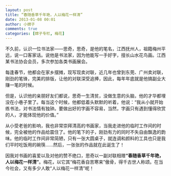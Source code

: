 ```yaml
---
layout: post
title: “春随香草千年艳，人以梅花一样清”
date: 2013-01-08 00:01
author: 小嫦子
comments: true
categories: [嫦子专栏, 梅花]
---
```

不久前，认识一位书法家——思奇，思奇，是他的笔名，江西抚州人，祖籍梅州平远，说一口客家话。说他是书法家，因为他能写一手好字，擅长山水花鸟画。江西某书法协会会员，多次参加各类书画展会。

每逢春节，他都会在家乡摆摊，现写现卖对联，近几年也曾到东莞、广州卖对联，刚劲的笔锋，完美的排版，让他的对联深受追捧，因此，每年年底就是他搞副业大赚一笔的时候。

但是，认识他的亲朋好友们都说，思奇一生清贫，没做生意的头脑，他的才华都埋没在小巷子里了。每当这个时候，他都低着头默默的听着，他说：“我从小就开始练书法，对书法情有独钟。要做出好的字画不容易，当然，字画只有遇到懂得欣赏的人，才能体现他的价值。”

<!--more-->

从小受老爸的影响，我也非常崇拜清高的书画家，当我走进他的临时工作间的时候，完全被他的作品给震住了。他的笔下的子，刚劲有力的同时不失自由飘逸的韵味。他的临时工作间非常简陋，只有一张大圆桌子，就连调和颜料的工具也只是我们平时吃饭用的碗筷……然后，一张张的作品就在此诞生了！

因我对书画的喜爱以及对他的赞不绝口，思奇以一副对联相赠<strong>“春随香草千年艳，人以梅花一样清”</strong>。梅花，以它其“梅花香自苦寒来”傲骨，得千古世人称颂。在当今社会，又有多少人敢“人以梅花一样清”呢！

